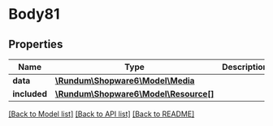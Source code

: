 # Body81

## Properties
Name | Type | Description | Notes
------------ | ------------- | ------------- | -------------
**data** | [**\Rundum\Shopware6\Model\Media**](Media.md) |  | [optional] 
**included** | [**\Rundum\Shopware6\Model\Resource[]**](Resource.md) |  | [optional] 

[[Back to Model list]](../../README.md#documentation-for-models) [[Back to API list]](../../README.md#documentation-for-api-endpoints) [[Back to README]](../../README.md)

